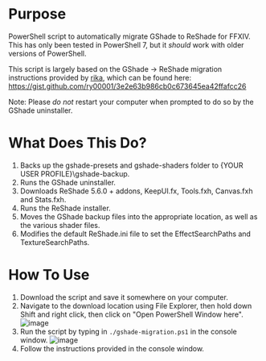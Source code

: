 # Purpose
PowerShell script to automatically migrate GShade to ReShade for FFXIV. This has only been tested in PowerShell 7, but it *should* work with older versions of PowerShell.

This script is largely based on the GShade -> ReShade migration instructions provided by [rika](https://twitter.com/lostkagamine), which can be found here: 
https://gist.github.com/ry00001/3e2e63b986cb0c673645ea42ffafcc26

Note: Please *do not* restart your computer when prompted to do so by the GShade uninstaller.

# What Does This Do?
1. Backs up the gshade-presets and gshade-shaders folder to {YOUR USER PROFILE}\gshade-backup.
2. Runs the GShade uninstaller.
3. Downloads ReShade 5.6.0 + addons, KeepUI.fx, Tools.fxh, Canvas.fxh and Stats.fxh.
4. Runs the ReShade installer.
5. Moves the GShade backup files into the appropriate location, as well as the various shader files.
6. Modifies the default ReShade.ini file to set the EffectSearchPaths and TextureSearchPaths.

# How To Use
1. Download the script and save it somewhere on your computer.
2. Navigate to the download location using File Explorer, then hold down Shift and right click, then click on "Open PowerShell Window here".
![image](https://user-images.githubusercontent.com/50959479/217268541-b8f83957-2823-4d72-b258-1fce1c0dfe58.png)
3. Run the script by typing in `./gshade-migration.ps1` in the console window.
![image](https://user-images.githubusercontent.com/50959479/217268966-39c55952-ec22-4724-9bc9-7dc002fb376b.png)
4. Follow the instructions provided in the console window.
